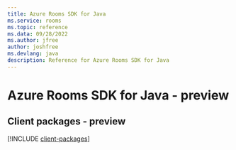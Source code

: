 ```yaml
---
title: Azure Rooms SDK for Java
ms.service: rooms
ms.topic: reference
ms.data: 09/28/2022
ms.author: jfree
author: joshfree
ms.devlang: java
description: Reference for Azure Rooms SDK for Java
---
```

# Azure Rooms SDK for Java - preview

## Client packages - preview
[!INCLUDE [client-packages](rooms-client-index.md)]